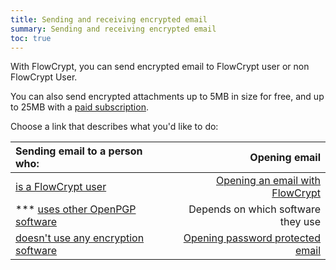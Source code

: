 ```yaml
---
title: Sending and receiving encrypted email
summary: Sending and receiving encrypted email
toc: true
---
```


With FlowCrypt, you can send encrypted email to FlowCrypt user or non FlowCrypt User.

You can also send encrypted attachments up to 5MB in size for free, and up to 25MB with a [paid subscription](https://flowcrypt.com/pricing).

Choose a link that describes what you'd like to do:

| Sending email to a person who: | Opening email
|:---|---:
| [is a FlowCrypt user](send-to-flowcrypt.html) | [Opening an email with FlowCrypt](open-email-with-flowcrypt.html) |
| *** [uses other OpenPGP software](sending-to-other-pgp-software.html) | Depends on which software they use |
| [doesn't use any encryption software](sending-password-protected.html) | [Opening password protected email](opening-password-protected.html) |

